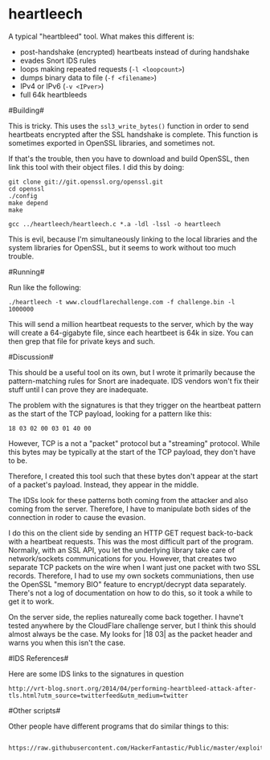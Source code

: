 heartleech
==========

A typical "heartbleed" tool. What makes this different is:

  - post-handshake (encrypted) heartbeats instead of during handshake
  - evades Snort IDS rules
  - loops making repeated requests (`-l <loopcount>`)
  - dumps binary data to file (`-f <filename>`)
  - IPv4 or IPv6 (`-v <IPver>`)
  - full 64k heartbleeds
  

#Building#

This is tricky. This uses the `ssl3_write_bytes()` function in order to send
heartbeats encrypted after the SSL handshake is complete. This function is
sometimes exported in OpenSSL libraries, and sometimes not.

If that's the trouble, then you have to download and build OpenSSL, then
link this tool with their object files. I did this by doing:

    git clone git://git.openssl.org/openssl.git
    cd openssl
    ./config
    make depend
    make

    gcc ../heartleech/heartleech.c *.a -ldl -lssl -o heartleech
  
This is evil, because I'm simultaneously linking to the local libraries
and the system libraries for OpenSSL, but it seems to work without
too much trouble.

#Running#

Run like the following:

    ./heartleech -t www.cloudflarechallenge.com -f challenge.bin -l 1000000
  
This will send a million heartbeat requests to the server, which by the way will
create a 64-gigabyte file, since each heartbeet is 64k in size. You can then
grep that file for private keys and such.


#Discussion#

This should be a useful tool on its own, but I wrote it primarily because the
pattern-matching rules for Snort are inadequate. IDS vendors won't fix their
stuff until I can prove they are inadequate.

The problem with the signatures is that they trigger on the heartbeat pattern
as the start of the TCP payload, looking for a pattern like this:

    18 03 02 00 03 01 40 00

However, TCP is a not a "packet" protocol but a "streaming" protocol. While
this bytes may be typically at the start of the TCP payload, they don't have
to be.

Therefore, I created this tool such that these bytes don't appear at the
start of a packet's payload. Instead, they appear in the middle.

The IDSs look for these patterns both coming from the attacker and also
coming from the server. Therefore, I have to manipulate both sides of the 
connection in roder to cause the evasion.

I do this on the client side by sending an HTTP GET request back-to-back with
a heartbeat requests. This was the most difficult part of the program. Normally,
with an SSL API, you let the underlying library take care of network/sockets
communications for you. However, that creates two separate TCP packets on the
wire when I want just one packet with two SSL records. Therefore, I had to
use my own sockets communiations, then use the OpenSSL "memory BIO" feature
to encrypt/decrypt data separately. There's not a log of documentation on how
to do this, so it took a while to get it to work.

On the server side, the replies natureally come back together. I havne't tested
anywhere by the CloudFlare challenge server, but I think this should almost
always be the case. My looks for |18 03| as the packet header and warns you
when this isn't the case.


#IDS References#

Here are some IDS links to the signatures in question

    http://vrt-blog.snort.org/2014/04/performing-heartbleed-attack-after-tls.html?utm_source=twitterfeed&utm_medium=twitter


#Other scripts#

Other people have different programs that do similar things to this:

      https://raw.githubusercontent.com/HackerFantastic/Public/master/exploits/heartbleed.c
